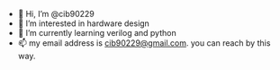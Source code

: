 - 👋 Hi, I’m @cib90229
- 👀 I’m interested in hardware design
- 🌱 I’m currently learning verilog and python
- 📫 my email address is cib90229@gmail.com. you can reach by this way.

<!---
cib90229/cib90229 is a ✨ special ✨ repository because its `README.md` (this file) appears on your GitHub profile.
You can click the Preview link to take a look at your changes.
--->
